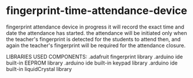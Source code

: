 # fingerprint-time-attendance-device
fingerprint attendance device in progress
it will record the exact time and date the attendance has started.
the attendance will be initiated only when the teacher's fingerprint is detected for the 
students to attend then, and again the teacher's fingerprint will be required for the 
attendance closure.

LIBRARIES USED COMPONENTS:
.adafruit fingerprint library
.arduino ide built-in EEPROM library
.arduino ide built-in keypad library
.arduino ide built-in liquidCrystal library


